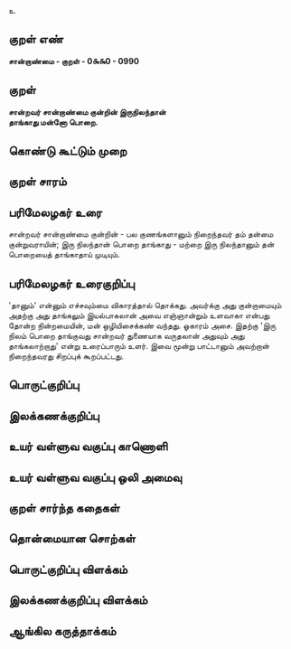 உ

## குறள் எண் 

**சான்றாண்மை - குறள் - 0௯௯0 - 0990**

## குறள் 

**சான்றவர் சான்றாண்மை குன்றின் இருநிலந்தான்  
தாங்காது மன்னோ பொறை.** 

## கொண்டு கூட்டும் முறை


## குறள் சாரம் 


## பரிமேலழகர் உரை

சான்றவர் சான்றாண்மை குன்றின் - பல குணங்களானும் நிறைந்தவர் தம் தன்மை குன்றுவராயின்; இரு நிலந்தான் பொறை தாங்காது - மற்றை இரு நிலந்தானும் தன் பொறையைத் தாங்காதாய் முடியும்.

## பரிமேலழகர் உரைகுறிப்பு   

'தானும்' என்னும் எச்சவும்மை விகாரத்தால் தொக்கது. அவர்க்கு அது குன்றாமையும் அதற்கு அது தாங்கலும் இயல்பாகலான் அவை எஞ்ஞான்றும் உளவாகா என்பது தோன்ற நின்றமையின், மன் ஒழியிசைக்கண் வந்தது. ஓகாரம் அசை. இதற்கு 'இரு நிலம் பொறை தாங்குவது சான்றவர் துணையாக வருதலான் அதுவும் அது தாங்கலாற்றாது' என்று உரைப்பாரும் உளர். இவை மூன்று பாட்டானும் அவற்றான் நிறைந்தவரது சிறப்புக் கூறப்பட்டது.

## பொருட்குறிப்பு 


## இலக்கணக்குறிப்பு  


## உயர் வள்ளுவ வகுப்பு காணொளி


## உயர் வள்ளுவ வகுப்பு ஒலி அமைவு 

 
## குறள் சார்ந்த கதைகள் 


## தொன்மையான சொற்கள்


## பொருட்குறிப்பு விளக்கம்


## இலக்கணக்குறிப்பு விளக்கம்


## ஆங்கில கருத்தாக்கம் 


